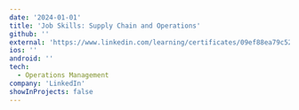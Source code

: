 ```yaml
---
date: '2024-01-01'
title: 'Job Skills: Supply Chain and Operations'
github: ''
external: 'https://www.linkedin.com/learning/certificates/09ef88ea79c5252e93a838330ecde687a6063d9dbfc2221353c64b7be424889b?lipi=urn%3Ali%3Apage%3Ad_flagship3_profile_view_base_certifications_details%3B%2Fc27Qeb8TzWA6GfE%2Fp7qnw%3D%3D'
ios: ''
android: ''
tech:
  - Operations Management
company: 'LinkedIn'
showInProjects: false
---
```



